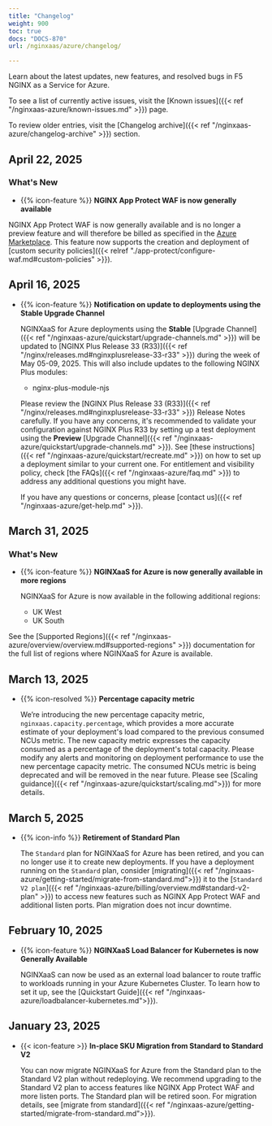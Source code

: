```yaml
---
title: "Changelog"
weight: 900
toc: true
docs: "DOCS-870"
url: /nginxaas/azure/changelog/

---
```


Learn about the latest updates, new features, and resolved bugs in F5 NGINX as a Service for Azure.

To see a list of currently active issues, visit the [Known issues]({{< ref "/nginxaas-azure/known-issues.md" >}}) page.

To review older entries, visit the [Changelog archive]({{< ref "/nginxaas-azure/changelog-archive" >}}) section.

## April 22, 2025

### What's New

- {{% icon-feature %}} **NGINX App Protect WAF is now generally available**

NGINX App Protect WAF is now generally available and is no longer a preview feature and will therefore be billed as specified in the [Azure Marketplace](https://azuremarketplace.microsoft.com/en-us/marketplace/apps/f5-networks.f5-nginx-for-azure?tab=PlansAndPrice). This feature now supports the creation and deployment of [custom security policies]({{< relref "./app-protect/configure-waf.md#custom-policies" >}}).

## April 16, 2025

- {{% icon-feature %}} **Notification on update to deployments using the Stable Upgrade Channel**

   NGINXaaS for Azure deployments using the **Stable** [Upgrade Channel]({{< ref "/nginxaas-azure/quickstart/upgrade-channels.md" >}}) will be updated to [NGINX Plus Release 33 (R33)]({{< ref "/nginx/releases.md#nginxplusrelease-33-r33" >}}) during the week of May 05-09, 2025. This will also include updates to the following NGINX Plus modules:
  - nginx-plus-module-njs

   Please review the [NGINX Plus Release 33 (R33)]({{< ref "/nginx/releases.md#nginxplusrelease-33-r33" >}}) Release Notes carefully. If you have any concerns, it's recommended to validate your configuration against NGINX Plus R33 by setting up a test deployment using the **Preview** [Upgrade Channel]({{< ref "/nginxaas-azure/quickstart/upgrade-channels.md" >}}). See [these instructions]({{< ref "/nginxaas-azure/quickstart/recreate.md" >}}) on how to set up a deployment similar to your current one. For entitlement and visibility policy, check [the FAQs]({{< ref "/nginxaas-azure/faq.md" >}}) to address any additional questions you might have.

   If you have any questions or concerns, please [contact us]({{< ref "/nginxaas-azure/get-help.md" >}}).

## March 31, 2025

### What's New

- {{% icon-feature %}} **NGINXaaS for Azure is now generally available in more regions**

  NGINXaaS for Azure is now available in the following additional regions:

  - UK West
  - UK South

See the [Supported Regions]({{< ref "/nginxaas-azure/overview/overview.md#supported-regions" >}}) documentation for the full list of regions where NGINXaaS for Azure is available.

## March 13, 2025

- {{% icon-resolved %}} **Percentage capacity metric**

   We’re introducing the new percentage capacity metric, `nginxaas.capacity.percentage`, which provides a more accurate estimate of your deployment's load compared to the previous consumed NCUs metric. The new capacity metric expresses the capacity consumed as a percentage of the deployment's total capacity. Please modify any alerts and monitoring on deployment performance to use the new percentage capacity metric. The consumed NCUs metric is being deprecated and will be removed in the near future. Please see [Scaling guidance]({{< ref "/nginxaas-azure/quickstart/scaling.md">}}) for more details.

## March 5, 2025

- {{% icon-info %}} **Retirement of Standard Plan**

   The `Standard` plan for NGINXaaS for Azure has been retired, and you can no longer use it to create new deployments. If you have a deployment running on the `Standard` plan, consider [migrating]({{< ref "/nginxaas-azure/getting-started/migrate-from-standard.md">}}) it to the [`Standard V2 plan`]({{< ref "/nginxaas-azure/billing/overview.md#standard-v2-plan" >}}) to access new features such as NGINX App Protect WAF and additional listen ports. Plan migration does not incur downtime.

## February 10, 2025

- {{% icon-feature %}} **NGINXaaS Load Balancer for Kubernetes is now Generally Available**

   NGINXaaS can now be used as an external load balancer to route traffic to workloads running in your Azure Kubernetes Cluster. To learn how to set it up, see the [Quickstart Guide]({{< ref "/nginxaas-azure/loadbalancer-kubernetes.md">}}).

## January 23, 2025

- {{< icon-feature >}} **In-place SKU Migration from Standard to Standard V2**

   You can now migrate NGINXaaS for Azure from the Standard plan to the Standard V2 plan without redeploying. We recommend upgrading to the Standard V2 plan to access features like NGINX App Protect WAF and more listen ports. The Standard plan will be retired soon. For migration details, see [migrate from standard]({{< ref "/nginxaas-azure/getting-started/migrate-from-standard.md">}}).
